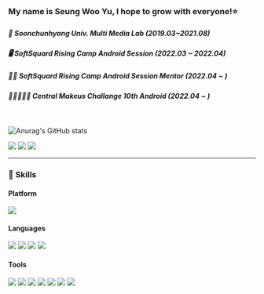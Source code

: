 ### My name is Seung Woo Yu, I hope to grow with everyone!:star:

##### 🏫 Soonchunhyang Univ. Multi Media Lab (2019.03~2021.08)
##### 🖥️ SoftSquard Rising Camp Android Session (2022.03 ~ 2022.04)
##### 🧑‍🏫 SoftSquard Rising Camp Android Session Mentor (2022.04 ~ )
##### 🧑🏻‍🤝‍🧑🏻 Central Makeus Challange 10th Android (2022.04 ~ )
</br>

![Anurag's GitHub stats](https://github-readme-stats.vercel.app/api?username=RyuSw-cs&&show_icons=true&theme=vue)
<p>
  <a href="https://blog.naver.com/rsw1452" target="_blank"><img src="https://img.shields.io/badge/Blog-00C73C?style=flat-square&logo=Storyblok&logoColor=white"/></a>
  <a href="mailto:rsw1452@naver.com" target="_blank"><img src="https://img.shields.io/badge/rsw1452@naver.com-EA4335?style=flat-square&logo=naver&logoColor=white"/></a>
  <a href="https://www.instagram.com/penguwin_sw/" target="_blank"><img src="https://img.shields.io/badge/Instagram-E4405F?style=flat-square&logo=instagram&logoColor=white"/></a>
</p>


</b>


<hr>

### 💪 Skills
#### Platform 
<p>
  <img src="https://img.shields.io/badge/Android-3DDC84?style=flat-square&logo=Android&logoColor=white"/>
</p>

#### Languages
<p>
  <img src="https://img.shields.io/badge/Java-007396?style=flat-square&logo=Java&logoColor=white"/>
  <img src="https://img.shields.io/badge/Kotlin-0095D5?style=flat-square&logo=Kotlin&logoColor=white"/> 
  <img src="https://img.shields.io/badge/C-11B48A?style=flat-square&logo=C&logoColor=white&color=004382"/></a>
  <img src="https://img.shields.io/badge/C%23-11B48A?style=flat-square&logo=C Sharp&logoColor=white&color=67217A"/></a>
</p>
 
#### Tools
<p>
  <img src="https://img.shields.io/badge/Android%20Studio-313335?style=flat-square&logo=androidstudio&logoColor=99CC00"/>
  <img src="https://img.shields.io/badge/Visual%20Studio-565656?style=flat-square&logo=visualstudio&logoColor=CB96F8"/>
  <img src="https://img.shields.io/badge/Intellij-000000?style=flat-square&logo=intellijidea&logoColor=white"/>
  <img src="https://img.shields.io/badge/Slack-4A154B?style=flat-square&logo=slack&logoColor=white"/>
  <img src="https://img.shields.io/badge/Notion-EEEEEE?style=flat-square&logo=Notion&logoColor=black"/>
  <img src="https://img.shields.io/badge/Source%20Tree-005DF4?style=flat-square&logo=sourcetree&logoColor=white"/>
  <img src="https://img.shields.io/badge/Git-F05032?style=flat-square&logo=Git&logoColor=white"/>
</p>
</b>


